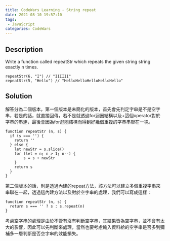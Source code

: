 ```yaml
---
title: CodeWars Learning - String repeat
date: 2021-08-10 19:57:10
tags:
 - JavaScript
categories: CodeWars
---
```


## Description

Write a function called repeatStr which repeats the given string string exactly n times.

```
repeatStr(6, "I") // "IIIIII"
repeatStr(5, "Hello") // "HelloHelloHelloHelloHello"
```


## Solution

解答分為二個版本，第一個版本是未簡化的版本，首先會先判定字串是不是空字串，若是的話，就直接回傳，若不是就透過for迴圈結構以及+這個operator對於字串的串連，最後會因為for迴圈結構而得到好幾個重複的字串串聯在一塊。

```
function repeatStr (n, s) {
  if (s === '') {
    return ''
  } else {
    let newStr = s.slice()
    for (let = n; n > 1; n--) {
        s = s + newStr
    }
    return s
  }
}
```


第二個版本的話，則是透過內建的repeat方法，該方法可以建立多個重複字串來串聯在一起，透過這內建方法以及對於空字串的處理，我們可以寫成這樣：

```
function repeatStr (n, s) {
  return s === '' ? s : s.repeat(n)
}
```

考慮空字串的處理是由於不管有沒有判斷空字串，其結果皆為空字串，並不會有太大的影響，因此可以先判斷來處理，當然也要考慮輸入資料給的空字串是否多到彌補多一層判斷是否空字串的效能損失。

